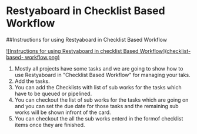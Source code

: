 # Restyaboard in Checklist Based Workflow

##Instructions for using Restyaboard in Checklist Based Workflow

[![Instructions for using Restyaboard in checklist Based Workflow](checklist-based- workflow.png)](https://www.youtube.com/watch?v=DfAUjxz8elQ)

1.  Mostly all projects have some tasks and we are going to show how to use Restyaboard in "Checklist Based Workflow" for managing your taks.
2.  Add the tasks. 
3.  You can add the Checklists with list of sub works for the tasks which have to be queued or pipelined.
4.  You can checkout the list of sub works for the tasks which are going on and you can set the due date for those tasks and the remaining sub works will be shown infront of the card.
5.  You can checkout the all the sub works enterd in the formof checklist items once they are finished. 


